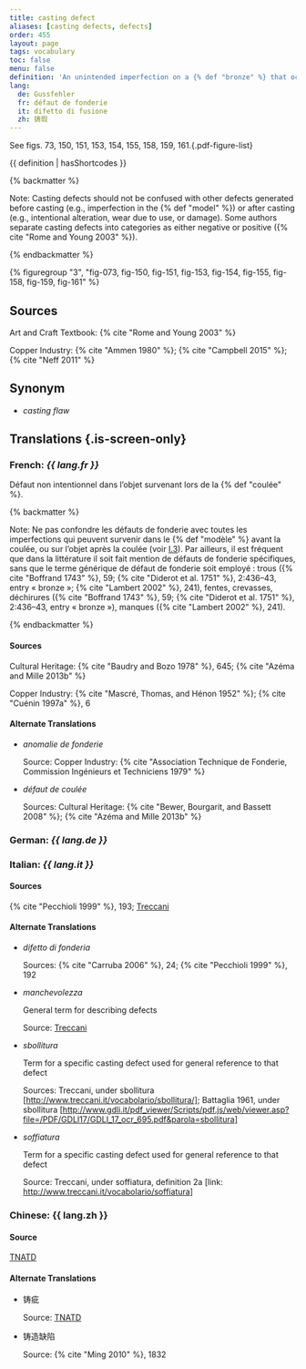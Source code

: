 ```yaml
---
title: casting defect
aliases: [casting defects, defects]
order: 455
layout: page
tags: vocabulary
toc: false
menu: false
definition: 'An unintended imperfection on a {% def "bronze" %} that occurs during casting and appears as a more or less subtle discontinuity in the desired form and is associated with either a lack or an excess of metal. See I.3.'
lang:
  de: Gussfehler
  fr: défaut de fonderie
  it: difetto di fusione
  zh: 铸瑕
---
```


See figs. 73, 150, 151, 153, 154, 155, 158, 159, 161.{.pdf-figure-list}

{{ definition | hasShortcodes }}

{% backmatter %}

Note: Casting defects should not be confused with other defects generated before casting (e.g., imperfection in the {% def "model" %}) or after casting (e.g., intentional alteration, wear due to use, or damage). Some authors separate casting defects into categories as either negative or positive ({% cite "Rome and Young 2003" %}).

{% endbackmatter %}

{% figuregroup "3", "fig-073, fig-150, fig-151, fig-153, fig-154, fig-155, fig-158, fig-159, fig-161" %}

## Sources

Art and Craft Textbook: {% cite "Rome and Young 2003" %}

Copper Industry: {% cite "Ammen 1980" %}; {% cite "Campbell 2015" %}; {% cite "Neff 2011" %}

## Synonym

- *casting flaw*

## Translations {.is-screen-only}

<div class="accordion">

### **French**: *{{ lang.fr }}*

Défaut non intentionnel dans l’objet survenant lors de la {% def "coulée" %}.

{% backmatter %}

Note: Ne pas confondre les défauts de fonderie avec toutes les imperfections qui peuvent survenir dans le {% def "modèle" %} avant la coulée, ou sur l’objet après la coulée (voir [I.3](/vol-1/3/)). Par ailleurs, il est fréquent que dans la littérature il soit fait mention de défauts de fonderie spécifiques, sans que le terme générique de défaut de fonderie soit employé : trous ({% cite "Boffrand 1743" %}, 59; {% cite "Diderot et al. 1751" %}, 2:436–43, entry « bronze »; {% cite "Lambert 2002" %}, 241), fentes, crevasses, déchirures ({% cite "Boffrand 1743" %}, 59; {% cite "Diderot et al. 1751" %}, 2:436–43, entry « bronze »), manques ({% cite "Lambert 2002" %}, 241).

{% endbackmatter %}

#### Sources

Cultural Heritage: {% cite "Baudry and Bozo 1978" %}, 645; {% cite "Azéma and Mille 2013b" %}

Copper Industry: {% cite "Mascré, Thomas, and Hénon 1952" %}; {% cite "Cuénin 1997a" %}, 6

#### Alternate Translations

- *anomalie de fonderie*

    Source: Copper Industry: {% cite "Association Technique de Fonderie, Commission Ingénieurs et Techniciens 1979" %}

- *défaut de coulée*

    Sources: Cultural Heritage: {% cite "Bewer, Bourgarit, and Bassett 2008" %}; {% cite "Azéma and Mille 2013b" %}

### **German**: *{{ lang.de }}*

### **Italian**: *{{ lang.it }}*

#### Sources

{% cite "Pecchioli 1999" %}, 193; [Treccani](http://www.treccani.it/vocabolario/sbollitura/)

#### Alternate Translations

- *difetto di fonderia*

    Sources: {% cite "Carruba 2006" %}, 24; {% cite "Pecchioli 1999" %}, 192

- *manchevolezza*

    General term for describing defects

    Source: [Treccani](https://www.treccani.it/enciclopedia/fusione_%28Enciclopedia-Italiana%29/)

- *sbollitura*

    Term for a specific casting defect used for general reference to that defect

    Sources: Treccani, under sbollitura [http://www.treccani.it/vocabolario/sbollitura/]; Battaglia 1961, under sbollitura [http://www.gdli.it/pdf_viewer/Scripts/pdf.js/web/viewer.asp?file=/PDF/GDLI17/GDLI_17_ocr_695.pdf&parola=sbollitura]

- *soffiatura* 

    Term for a specific casting defect used for general reference to that defect

    Source: Treccani, under soffiatura, definition 2a [link: http://www.treccani.it/vocabolario/soffiatura]

### **Chinese**: {{ lang.zh }}

#### Source

[TNATD](https://terms.naer.edu.tw/detail/1009176/?index=1)

#### Alternate Translations

- 铸疵

    Source: [TNATD](https://terms.naer.edu.tw/detail/628170/?index=2)

- 铸造缺陷

    Source: {% cite "Ming 2010" %}, 1832

</div>
